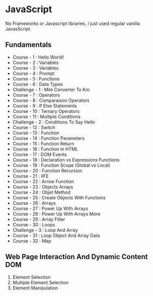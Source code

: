 # JavaScript

No Frameworks or Javascript libraries, I just used regular vanilla JavasScript.


## Fundamentals
- Course - 1 : Hello World!
- Course - 2 : Variables
- Course - 3 : Variables
- Course - 4 : Prompt
- Course - 5 : Functions
- Course - 6 : Data Types
- Challenge - 1 : Mile Converter To Km
- Course - 7 : Operators
- Course - 8 : Comparaison Operators
- Course - 9 : If Else Statements
- Course - 10 : Ternary Operators
- Course - 11 : Multiple Conditions
- Challenge - 2 : Conditions To Say Hello
- Course - 12 : Switch
- Course - 13 : Function
- Course - 14 : Function Parameters
- Course - 15 : Function Return
- Course - 16 : Function In HTML
- Course - 17 : DOM Events
- Course - 18 : Declaration vs Expressions Functions
- Course - 19 : Function Scope (Global vs Local)
- Course - 20 : Function Recursion 
- Course - 21 : IIFE
- Course - 22 : Arrow Function
- Course - 23 : Objects Arrays
- Course - 24 : Objet Method
- Course - 25 : Create Objects With Functions
- Course - 26 : Arrays
- Course - 27 : Power Up With Arrays
- Course - 28 : Power Up With Arrays More
- Course - 29 : Array Filter
- Course - 30 : Loops
- Challenge - 3 : Loop And Array
- Course - 31 : Loop Object And Array Data
- Course - 32 : Map

## Web Page Interaction And Dynamic Content DOM
1. Element Selection
2. Multiple Element Selection
3. Element Manipulation